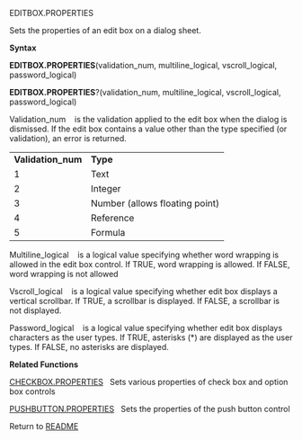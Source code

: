 EDITBOX.PROPERTIES

Sets the properties of an edit box on a dialog sheet.

**Syntax**

**EDITBOX.PROPERTIES**(validation\_num, multiline\_logical,
vscroll\_logical, password\_logical)

**EDITBOX.PROPERTIES**?(validation\_num, multiline\_logical,
vscroll\_logical, password\_logical)

Validation\_num    is the validation applied to the edit box when the
dialog is dismissed. If the edit box contains a value other than the
type specified (or validation), an error is returned.

|                     |                                |
| ------------------- | ------------------------------ |
| **Validation\_num** | **Type**                       |
| 1                   | Text                           |
| 2                   | Integer                        |
| 3                   | Number (allows floating point) |
| 4                   | Reference                      |
| 5                   | Formula                        |

Multiline\_logical    is a logical value specifying whether word
wrapping is allowed in the edit box control. If TRUE, word wrapping is
allowed. If FALSE, word wrapping is not allowed

Vscroll\_logical    is a logical value specifying whether edit box
displays a vertical scrollbar. If TRUE, a scrollbar is displayed. If
FALSE, a scrollbar is not displayed.

Password\_logical    is a logical value specifying whether edit box
displays characters as the user types. If TRUE, asterisks (\*) are
displayed as the user types. If FALSE, no asterisks are displayed.

**Related Functions**

[CHECKBOX.PROPERTIES](CHECKBOX.PROPERTIES.md)   Sets various properties of check box and option
box controls

[PUSHBUTTON.PROPERTIES](PUSHBUTTON.PROPERTIES.md)   Sets the properties of the push button control



Return to [README](README.md)

